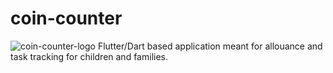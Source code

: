 # coin-counter
![coin-counter-logo](logo.png)
Flutter/Dart based application meant for allouance and task tracking for children and families.
